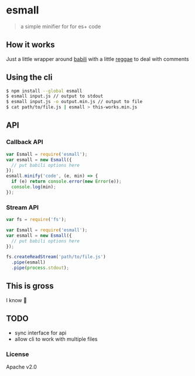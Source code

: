# esmall

> a simple minifier for for es+ code

## How it works

Just a little wrapper around [babili][babili] with a little [reggae][reggae] to deal with comments

## Using the cli

```bash
$ npm install --global esmall
$ esmall input.js // output to stdout
$ esmall input.js -o output.min.js // output to file
$ cat path/to/file.js | esmall > this-works.min.js
```

## API

### Callback API

```js
var Esmall = require('esmall');
var esmall = new Esmall({
  // put babili options here
});
esmall.minify('code', (e, min) => {
  if (e) return console.error(new Error(e));
  console.log(min);
});
```

### Stream API

```js
var fs = require('fs');

var Esmall = require('esmall');
var esmall = new Esmall({
  // put babili options here
});

fs.createReadStream('path/to/file.js')
  .pipe(esmall)
  .pipe(process.stdout);
```

## This is gross

I know 🎉

## TODO

* sync interface for api
* allow cli to work with multiple files

### License

Apache v2.0

[babili]: https://github.com/babel/babili "The babili website"
[reggae]: https://twitter.com/thealphanerd/status/764133752905883649 "Some silly twitter stuff"